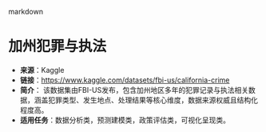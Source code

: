 markdown
# 加州犯罪与执法
- **来源**：Kaggle
- **链接**：https://www.kaggle.com/datasets/fbi-us/california-crime
- **简介**： 该数据集由FBI-US发布，包含加州地区多年的犯罪记录与执法相关数据，涵盖犯罪类型、发生地点、处理结果等核心维度，数据来源权威且结构化程度高。
- **适用任务**：数据分析类，预测建模类，政策评估类，可视化呈现类。
